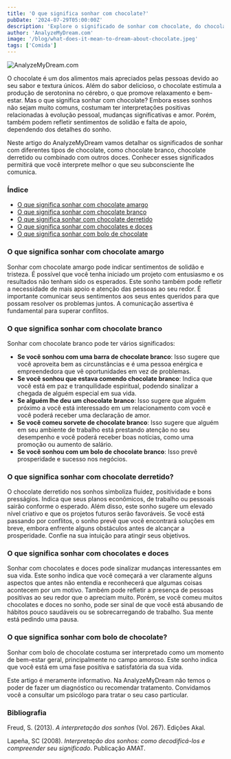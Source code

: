 ```yaml
---
title: 'O que significa sonhar com chocolate?'
pubDate: '2024-07-29T05:00:00Z'
description: 'Explore o significado de sonhar com chocolate, do chocolate amargo ao bolo de chocolate, e descubra o que seu subconsciente pode estar revelando.'
author: 'AnalyzeMyDream.com'
image: '/blog/what-does-it-mean-to-dream-about-chocolate.jpeg'
tags: ['Comida']
---
```


![AnalyzeMyDream.com](/blog/what-does-it-mean-to-dream-about-chocolate.jpeg)

O chocolate é um dos alimentos mais apreciados pelas pessoas devido ao seu sabor e textura únicos. Além do sabor delicioso, o chocolate estimula a produção de serotonina no cérebro, o que promove relaxamento e bem-estar. Mas o que significa sonhar com chocolate? Embora esses sonhos não sejam muito comuns, costumam ter interpretações positivas relacionadas à evolução pessoal, mudanças significativas e amor. Porém, também podem refletir sentimentos de solidão e falta de apoio, dependendo dos detalhes do sonho.

Neste artigo do AnalyzeMyDream vamos detalhar os significados de sonhar com diferentes tipos de chocolate, como chocolate branco, chocolate derretido ou combinado com outros doces. Conhecer esses significados permitirá que você interprete melhor o que seu subconsciente lhe comunica.

### Índice

- [O que significa sonhar com chocolate amargo](#o-que-significa-sonhar-com-chocolate-amargo)
- [O que significa sonhar com chocolate branco](#o-que-significa-sonhar-com-chocolate-branco)
- [O que significa sonhar com chocolate derretido](#o-que-significa-sonhar-com-chocolate-derretido)
- [O que significa sonhar com chocolates e doces](#o-que-significa-sonhar-com-chocolates-e-doces)
- [O que significa sonhar com bolo de chocolate](#o-que-significa-sonhar-com-bolo-de-chocolate)

### O que significa sonhar com chocolate amargo

Sonhar com chocolate amargo pode indicar sentimentos de solidão e tristeza. É possível que você tenha iniciado um projeto com entusiasmo e os resultados não tenham sido os esperados. Este sonho também pode refletir a necessidade de mais apoio e atenção das pessoas ao seu redor. É importante comunicar seus sentimentos aos seus entes queridos para que possam resolver os problemas juntos. A comunicação assertiva é fundamental para superar conflitos.

### O que significa sonhar com chocolate branco

Sonhar com chocolate branco pode ter vários significados:

- **Se você sonhou com uma barra de chocolate branco**: Isso sugere que você aproveita bem as circunstâncias e é uma pessoa enérgica e empreendedora que vê oportunidades em vez de problemas.
- **Se você sonhou que estava comendo chocolate branco**: Indica que você está em paz e tranquilidade espiritual, podendo sinalizar a chegada de alguém especial em sua vida.
- **Se alguém lhe deu um chocolate branco**: Isso sugere que alguém próximo a você está interessado em um relacionamento com você e você poderá receber uma declaração de amor.
- **Se você comeu sorvete de chocolate branco**: Isso sugere que alguém em seu ambiente de trabalho está prestando atenção no seu desempenho e você poderá receber boas notícias, como uma promoção ou aumento de salário.
- **Se você sonhou com um bolo de chocolate branco**: Isso prevê prosperidade e sucesso nos negócios.

### O que significa sonhar com chocolate derretido?

O chocolate derretido nos sonhos simboliza fluidez, positividade e bons presságios. Indica que seus planos econômicos, de trabalho ou pessoais sairão conforme o esperado. Além disso, este sonho sugere um elevado nível criativo e que os projetos futuros serão favoráveis. Se você está passando por conflitos, o sonho prevê que você encontrará soluções em breve, embora enfrente alguns obstáculos antes de alcançar a prosperidade. Confie na sua intuição para atingir seus objetivos. 

### O que significa sonhar com chocolates e doces

Sonhar com chocolates e doces pode sinalizar mudanças interessantes em sua vida. Este sonho indica que você começará a ver claramente alguns aspectos que antes não entendia e reconhecerá que algumas coisas acontecem por um motivo. Também pode refletir a presença de pessoas positivas ao seu redor que o apreciam muito. Porém, se você comeu muitos chocolates e doces no sonho, pode ser sinal de que você está abusando de hábitos pouco saudáveis ​​ou se sobrecarregando de trabalho. Sua mente está pedindo uma pausa.

### O que significa sonhar com bolo de chocolate?

Sonhar com bolo de chocolate costuma ser interpretado como um momento de bem-estar geral, principalmente no campo amoroso. Este sonho indica que você está em uma fase positiva e satisfatória da sua vida.

Este artigo é meramente informativo. Na AnalyzeMyDream não temos o poder de fazer um diagnóstico ou recomendar tratamento. Convidamos você a consultar um psicólogo para tratar o seu caso particular.

### Bibliografia

Freud, S. (2013). *A interpretação dos sonhos* (Vol. 267). Edições Akal.

Lapeña, SC (2008). *Interpretação dos sonhos: como decodificá-los e compreender seu significado*. Publicação AMAT.